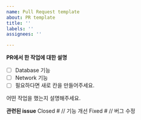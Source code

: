 ```yaml
---
name: Pull Request template
about: PR template
title: ''
labels: ''
assignees: ''

---
```


**PR에서 한 작업에 대한 설명**
* [ ] Database 기능
* [ ] Network 기능
* [ ] 필요하다면 새로 칸을 만들어주세요.

어떤 작업을 했는지 설명해주세요.

**관련된 issue**
Closed # // 기능 개선
Fixed # // 버그 수정
